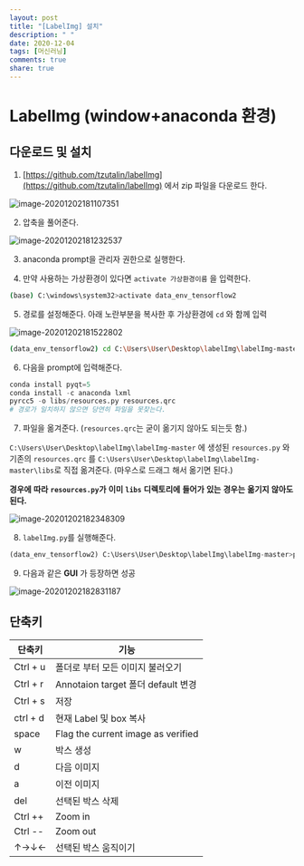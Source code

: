 ```yaml
---
layout: post
title: "[LabelImg] 설치"
description: " "
date: 2020-12-04
tags: [머신러닝]
comments: true
share: true
---
```



# LabelImg (window+anaconda 환경)



## 다운로드 및 설치 

1. [https://github.com/tzutalin/labelImg](https://github.com/tzutalin/labelImg) 에서 zip 파일을 다운로드 한다. 

![image-20201202181107351](https://github.com/colinch4/colinch4.github.io/blob/master/_posts/2020/ML/markdown-images/image-20201202181107351.png?raw=true)



2. 압축을 풀어준다.

![image-20201202181232537](https://github.com/colinch4/colinch4.github.io/blob/master/_posts/2020/ML/markdown-images/image-20201202181232537.png?raw=true)

3. anaconda prompt을 관리자 권한으로 실행한다.



4. 만약 사용하는 가상환경이 있다면 `activate 가상환경이름` 을 입력한다.

```bash
(base) C:\windows\system32>activate data_env_tensorflow2
```



5. 경로를 설정해준다. 아래 노란부분을 복사한 후 가상환경에 `cd` 와 함께 입력

![image-20201202181522802](https://github.com/colinch4/colinch4.github.io/blob/master/_posts/2020/ML/markdown-images/image-20201202181522802.png?raw=true)

```bash
(data_env_tensorflow2) cd C:\Users\User\Desktop\labelImg\labelImg-master
```



6. 다음을 prompt에 입력해준다. 

```python
conda install pyqt=5
conda install -c anaconda lxml
pyrcc5 -o libs/resources.py resources.qrc
# 경로가 일치하지 않으면 당연히 파일을 못찾는다.
```



7.  파일을 옮겨준다. (`resources.qrc`는 굳이 옮기지 않아도 되는듯 함.)

`C:\Users\User\Desktop\labelImg\labelImg-master` 에 생성된 `resources.py` 와 기존의 `resources.qrc` 를 `C:\Users\User\Desktop\labelImg\labelImg-master\libs`로 직접 옮겨준다. (마우스로 드래그 해서 옮기면 된다.)

**경우에** **따라** **`resources.py`가** **이미** **`libs`** **디렉토리에** **들어가** **있는** **경우는** **옮기지** **않아도** **된다.**

 

![image-20201202182348309](https://github.com/colinch4/colinch4.github.io/blob/master/_posts/2020/ML/markdown-images/image-20201202182348309.png?raw=true)

8. `labelImg.py`를 실행해준다.

```python
(data_env_tensorflow2) C:\Users\User\Desktop\labelImg\labelImg-master>python labelImg.py
```



9. 다음과 같은 **GUI** 가 등장하면 성공

![image-20201202182831187](https://github.com/colinch4/colinch4.github.io/blob/master/_posts/2020/ML/markdown-images/image-20201202182831187.png?raw=true)



## 단축키
| 단축키         |  기능                                  |
| -------- | ---------------------------------- |
| Ctrl + u | 폴더로 부터 모든 이미지 불러오기   |
| Ctrl + r | Annotaion target 폴더 default 변경 |
| Ctrl + s | 저장                               |
| ctrl + d | 현재 Label 및 box 복사             |
| space    | Flag the current image as verified |
| w        | 박스 생성                          |
| d        | 다음 이미지                        |
| a        | 이전 이미지                        |
| del      | 선택된 박스 삭제                   |
| Ctrl ++  | Zoom in                            |
| Ctrl --  | Zoom out                           |
| ↑→↓←     | 선택된 박스 움직이기               |


